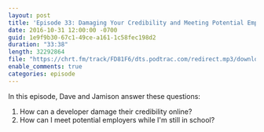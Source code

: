 ```yaml
---
layout: post
title: 'Episode 33: Damaging Your Credibility and Meeting Potential Employers In School'
date: 2016-10-31 12:00:00 -0700
guid: 1e9f9b30-67c1-49ce-a161-1c58fec198d2
duration: "33:38"
length: 32292864
file: "https://chrt.fm/track/FD81F6/dts.podtrac.com/redirect.mp3/download.softskills.audio/sse-033.mp3"
enable_comments: true
categories: episode
---
```


In this episode, Dave and Jamison answer these questions:

1. How can a developer damage their credibility online?
2. How can I meet potential employers while I'm still in school?
